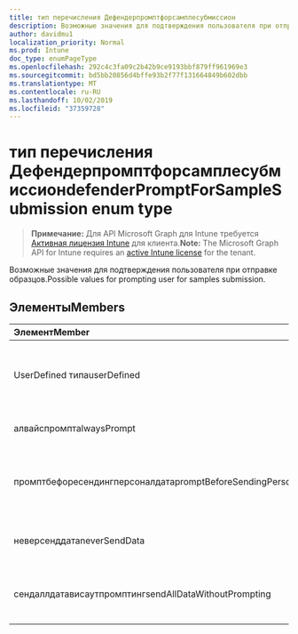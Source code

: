 ```yaml
---
title: тип перечисления Дефендерпромптфорсамплесубмиссион
description: Возможные значения для подтверждения пользователя при отправке образцов.
author: davidmu1
localization_priority: Normal
ms.prod: Intune
doc_type: enumPageType
ms.openlocfilehash: 292c4c3fa09c2b42b9ce9193bbf879ff961969e3
ms.sourcegitcommit: bd5bb20856d4bffe93b2f77f131664849b602dbb
ms.translationtype: MT
ms.contentlocale: ru-RU
ms.lasthandoff: 10/02/2019
ms.locfileid: "37359728"
---
```

# <a name="defenderpromptforsamplesubmission-enum-type"></a><span data-ttu-id="85e47-103">тип перечисления Дефендерпромптфорсамплесубмиссион</span><span class="sxs-lookup"><span data-stu-id="85e47-103">defenderPromptForSampleSubmission enum type</span></span>

> <span data-ttu-id="85e47-104">**Примечание:** Для API Microsoft Graph для Intune требуется [Активная лицензия Intune](https://go.microsoft.com/fwlink/?linkid=839381) для клиента.</span><span class="sxs-lookup"><span data-stu-id="85e47-104">**Note:** The Microsoft Graph API for Intune requires an [active Intune license](https://go.microsoft.com/fwlink/?linkid=839381) for the tenant.</span></span>

<span data-ttu-id="85e47-105">Возможные значения для подтверждения пользователя при отправке образцов.</span><span class="sxs-lookup"><span data-stu-id="85e47-105">Possible values for prompting user for samples submission.</span></span>

## <a name="members"></a><span data-ttu-id="85e47-106">Элементы</span><span class="sxs-lookup"><span data-stu-id="85e47-106">Members</span></span>
|<span data-ttu-id="85e47-107">Элемент</span><span class="sxs-lookup"><span data-stu-id="85e47-107">Member</span></span>|<span data-ttu-id="85e47-108">Значение</span><span class="sxs-lookup"><span data-stu-id="85e47-108">Value</span></span>|<span data-ttu-id="85e47-109">Описание</span><span class="sxs-lookup"><span data-stu-id="85e47-109">Description</span></span>|
|:---|:---|:---|
|<span data-ttu-id="85e47-110">UserDefined типа</span><span class="sxs-lookup"><span data-stu-id="85e47-110">userDefined</span></span>|<span data-ttu-id="85e47-111">нуль</span><span class="sxs-lookup"><span data-stu-id="85e47-111">0</span></span>|<span data-ttu-id="85e47-112">Пользователь определен, значение по умолчанию, без намерения.</span><span class="sxs-lookup"><span data-stu-id="85e47-112">User Defined, default value, no intent.</span></span>|
|<span data-ttu-id="85e47-113">алвайспромпт</span><span class="sxs-lookup"><span data-stu-id="85e47-113">alwaysPrompt</span></span>|<span data-ttu-id="85e47-114">1,1</span><span class="sxs-lookup"><span data-stu-id="85e47-114">1</span></span>|<span data-ttu-id="85e47-115">Всегда запрашивать.</span><span class="sxs-lookup"><span data-stu-id="85e47-115">Always prompt.</span></span>|
|<span data-ttu-id="85e47-116">промптбефоресендингперсоналдата</span><span class="sxs-lookup"><span data-stu-id="85e47-116">promptBeforeSendingPersonalData</span></span>|<span data-ttu-id="85e47-117">2</span><span class="sxs-lookup"><span data-stu-id="85e47-117">2</span></span>|<span data-ttu-id="85e47-118">Выдавать запрос перед отправкой персональных данных.</span><span class="sxs-lookup"><span data-stu-id="85e47-118">Prompt before sending personal data.</span></span>|
|<span data-ttu-id="85e47-119">неверсенддата</span><span class="sxs-lookup"><span data-stu-id="85e47-119">neverSendData</span></span>|<span data-ttu-id="85e47-120">4</span><span class="sxs-lookup"><span data-stu-id="85e47-120">3</span></span>|<span data-ttu-id="85e47-121">Никогда не отправлять данные.</span><span class="sxs-lookup"><span data-stu-id="85e47-121">Never send data.</span></span>|
|<span data-ttu-id="85e47-122">сендаллдатависаутпромптинг</span><span class="sxs-lookup"><span data-stu-id="85e47-122">sendAllDataWithoutPrompting</span></span>|<span data-ttu-id="85e47-123">SP4</span><span class="sxs-lookup"><span data-stu-id="85e47-123">4</span></span>|<span data-ttu-id="85e47-124">Отправлять все данные без выдачи запросов.</span><span class="sxs-lookup"><span data-stu-id="85e47-124">Send all data without prompting.</span></span>|




